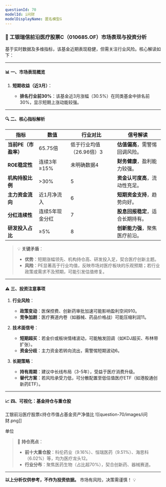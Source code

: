```yaml
---
questionId: 70
modelId: i问财
modelDisplayName: 匿名模型G
---
```

### 🚀 工银瑞信前沿医疗股票C（010685.OF）市场表现与投资分析

基于实时数据及多维指标，该基金近期表现稳健，但需关注行业风险。核心解读如下：

---

#### 📊 **一、市场表现概览**

1. **短期收益（近3月）**：
    
    - **排名行业前30%**：该基金近3月涨幅（30.5%）在同类基金中排名前30%，显示短期上涨动能较强。
---

#### 🔍 **二、核心指标解析**

| **指标**        | **数值**   | **行业对比**        | **信号解读**           |
| ------------- | -------- | --------------- | ------------------ |
| **当前PE（市盈率）** | 65.75倍   | 低于行业均值（26.96倍）3 | **估值偏高**，需警惕回调风险。  |
| **ROE稳定性**    | 连续3年≥15% | 未明确数据4          | **财务健康**，盈利能力较强。   |
| **机构持股比例**    | >30%     | 5               | **资金认可度高**，流动性充足。  |
| **主力资金流向**    | 近1月净流入   | 6               | **短期资金支持**，趋势向好。   |
| **分红连续性**     | 连续5年现金分红 | 7               | **股息回报稳定**，适合长期持有。 |
| **研发投入占比**    | ≥5%      | 8               | **创新能力强**，聚焦医疗前沿。  |

> 💡 **关键矛盾**：
> 
> - **优势**：短期涨幅领先、机构持仓高、研发投入足，契合医疗创新主题。
> - **风险**：PE显著高于行业均值，反映市场对医疗板块的乐观预期；若行业政策或需求不及预期，可能引发估值修复。

---

#### ⚠️ **三、投资注意事项**

1. **行业风险**：
    
    - **政策变动**：医保控费、创新药审批加速可能影响盈利空间910。
    - **竞争加剧**：医疗赛道内卷（如器械、药品价格战）可能压缩利润11。
2. **技术面信号**：
    
    - **短期超买**：若金价或板块情绪波动，可能触发回调（如KDJ超买、布林带扩张）。
    - **资金分歧**：主力资金若转向流出，需警惕短期波动6。
3. **长期策略**：
    
    - **持有周期**：建议中长线布局（3-5年），受益于医疗消费升级。
    - **替代方案**：若风险承受力低，可分散配置至低估值医疗ETF（如港股通创新药ETF）。

---

#### 📈 **四、可视化：基金持仓与重仓股**

工银前沿医疗股票c持仓市值占基金资产净值比
![[question-70/images/i问财.png]]

单位

> 📌 **持仓亮点**：
> 
> - **前十大重仓股**：科伦药业（9.16%）、恒瑞医药（9.51%）、海思科（6.02%）等，均为医疗龙头12。
> - **行业分布**：聚焦医药生物（占比超70%），契合创新药、器械赛道。

---

**以上分析仅供参考，不作为投资依据。** 市场有风险，决策需谨慎！ 💡